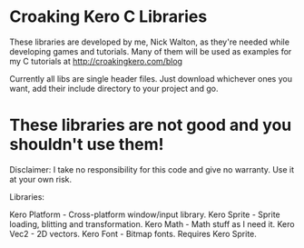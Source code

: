 # Croaking Kero C Libraries

These libraries are developed by me, Nick Walton, as they're needed while developing games and tutorials. Many of them will be used as examples for my C tutorials at http://croakingkero.com/blog

Currently all libs are single header files. Just download whichever ones you want, add their include directory to your project and go.

# These libraries are not good and you shouldn't use them!

Disclaimer: I take no responsibility for this code and give no warranty. Use it at your own risk.

Libraries:

Kero Platform - Cross-platform window/input library.
Kero Sprite - Sprite loading, blitting and transformation.
Kero Math   - Math stuff as I need it.
Kero Vec2   - 2D vectors.
Kero Font   - Bitmap fonts. Requires Kero Sprite.
